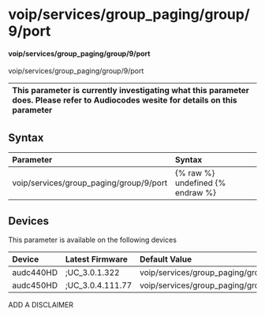 ﻿---
description: voip/services/group_paging/group/9/port
search: false
---

# voip/services/group_paging/group/9/port

#### voip/services/group_paging/group/9/port

voip/services/group_paging/group/9/port


| This parameter is currently investigating what this parameter does. Please refer to Audiocodes wesite for details on this parameter | 
| :--- |

## Syntax
| Parameter | Syntax |
| :--- | :--- |
|voip/services/group_paging/group/9/port | {% raw %} undefined {% endraw %}|

## Devices
This parameter is available on the following devices

| Device | Latest Firmware | Default Value |
|:---|:---|:---|
| audc440HD | ;UC_3.0.1.322 | voip/services/group_paging/group/9/port=8888 
| audc450HD | ;UC_3.0.4.111.77 | voip/services/group_paging/group/9/port=8888 

ADD A DISCLAIMER
